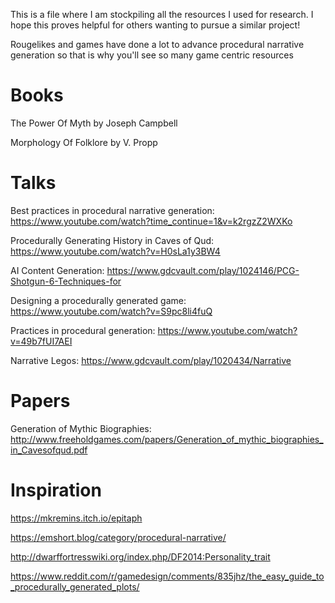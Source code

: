 This is a file where I am stockpiling all the resources I used for research. I hope this proves helpful for others wanting to pursue a similar project!

Rougelikes and games have done a lot to advance procedural narrative generation so that is why you'll see so many game centric resources


# Books

The Power Of Myth by Joseph Campbell 

Morphology Of Folklore by V. Propp

# Talks

Best practices in procedural narrative generation: https://www.youtube.com/watch?time_continue=1&v=k2rgzZ2WXKo

Procedurally Generating History in Caves of Qud: https://www.youtube.com/watch?v=H0sLa1y3BW4

AI Content Generation: https://www.gdcvault.com/play/1024146/PCG-Shotgun-6-Techniques-for

Designing a procedurally generated game: https://www.youtube.com/watch?v=S9pc8li4fuQ

Practices in procedural generation: https://www.youtube.com/watch?v=49b7fUI7AEI

Narrative Legos: https://www.gdcvault.com/play/1020434/Narrative


# Papers

Generation of Mythic Biographies: http://www.freeholdgames.com/papers/Generation_of_mythic_biographies_in_Cavesofqud.pdf


# Inspiration

https://mkremins.itch.io/epitaph

https://emshort.blog/category/procedural-narrative/

http://dwarffortresswiki.org/index.php/DF2014:Personality_trait

https://www.reddit.com/r/gamedesign/comments/835jhz/the_easy_guide_to_procedurally_generated_plots/
